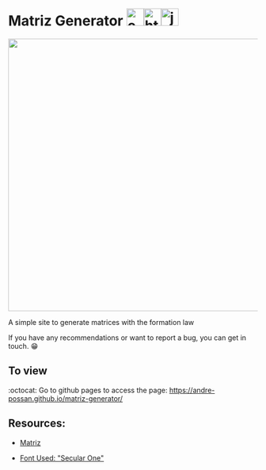 # Matriz Generator <img aling="center" alt="css" height="35" width="35" src="https://cdn.jsdelivr.net/gh/devicons/devicon/icons/css3/css3-plain.svg"><img aling="center" alt="html" height="35" width="35" src="https://cdn.jsdelivr.net/gh/devicons/devicon/icons/html5/html5-plain.svg"><img aling="center" alt="js" height="35" width="35" src="https://cdn.jsdelivr.net/gh/devicons/devicon/icons/javascript/javascript-plain.svg">

<img width="550px" src="https://user-images.githubusercontent.com/85946447/182681178-0c7017ef-6bf1-44b3-bb99-e71e05ef1940.png">

A simple site to generate matrices with the formation law

If you have any recommendations or want to report a bug, you can get in touch. :grin:

## To view

:octocat: Go to github pages to access the page: <a href="https://andre-possan.github.io/matriz-generator/" target="_blank">https://andre-possan.github.io/matriz-generator/</a>

## Resources:

-   <a href="https://pt.wikipedia.org/wiki/Matriz_(matem%C3%A1tica)" target="_blank">Matriz</a>

-   <a href="https://fonts.google.com/specimen/Secular+One?query=secular+one" target="_blank">Font Used: "Secular One"</a>
